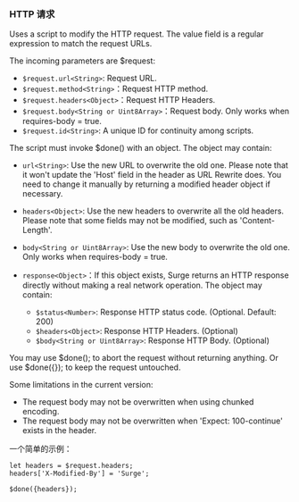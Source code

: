 ### HTTP 请求

Uses a script to modify the HTTP request. The value field is a regular expression to match the request URLs.

The incoming parameters are $request:

* `$request.url<String>`: Request URL.
* `$request.method<String>`：Request HTTP method.
* `$request.headers<Object>`：Request HTTP Headers.
* `$request.body<String or Uint8Array>`：Request body. Only works when requires-body = true.
* `$request.id<String>`: A unique ID for continuity among scripts.

The script must invoke $done() with an object. The object may contain:
* `url<String>`: Use the new URL to overwrite the old one. Please note that it won't update the 'Host' field in the header as URL Rewrite does. You need to change it manually by returning a modified header object if necessary.
* `headers<Object>`: Use the new headers to overwrite all the old headers. Please note that some fields may not be modified, such as 'Content-Length'.
* `body<String or Uint8Array>`: Use the new body to overwrite the old one. Only works when requires-body = true.

* `response<Object>`：If this object exists, Surge returns an HTTP response directly without making a real network operation. The object may contain:
    * `$status<Number>`: Response HTTP status code. (Optional. Default: 200)
    * `$headers<Object>`: Response HTTP Headers. (Optional)
    * `$body<String or Uint8Array>`: Response HTTP Body. (Optional)

You may use $done(); to abort the request without returning anything. Or use $done({}); to keep the request untouched.

Some limitations in the current version:
* The request body may not be overwritten when using chunked encoding.
* The request body may not be overwritten when 'Expect: 100-continue' exists in the header.

一个简单的示例：

```
let headers = $request.headers;
headers['X-Modified-By'] = 'Surge';

$done({headers});
```

